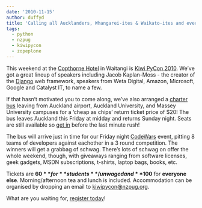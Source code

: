 ```yaml
---
date: '2010-11-15'
author: duffyd
title: 'Calling all Aucklanders, Whangarei-ites & Waikato-ites and everyone inbetween!'
tags:
  - python
  - nzpug
  - kiwipycon
  - zopeplone
---
```


This weekend at the [Copthorne Hotel](https://href.li/?http://www.millenniumhotels.co.nz/copthornebayofislands) in Waitangi is [Kiwi PyCon 2010](https://href.li/?http://nz.pycon.org). We’ve got a great lineup of speakers including Jacob Kaplan-Moss - the creator of the [Django](https://href.li/?http://www.djangoproject.com) web framework, speakers from Weta Digital, Amazon, Microsoft, Google and Catalyst IT, to name a few.

If that hasn’t motivated you to come along, we’ve also arranged a [charter bus](https://href.li/?http://nz.pycon.org/2010/nov/3/bus-route-changed-now-airport-pickup/) leaving from Auckland airport, Auckland University, and Massey University campuses for a ‘cheap as chips’ return ticket price of $20! The bus leaves Auckland this Friday at midday and returns Sunday night. Seats are still available so [get in](https://href.li/?http://nz.pycon.org/submit-registration) before the last minute rush!

The bus will arrive just in time for our Friday night [CodeWars](https://href.li/?http://nz.pycon.org/2010/nov/12/friday-night-kiwi-pycon-codewars/) event, pitting 8 teams of developers against eachother in a 3 round competition. The winners will get a grabbag of schwag. There’s lots of schwag on offer the whole weekend, though, with giveaways ranging from software licenses, geek gadgets, MSDN subscriptions, t-shirts, laptop bags, books, etc.

Tickets are **$60** for **students**/unwaged and **$100** for **everyone else**. Morning/afternoon tea and lunch is included. Accommodation can be organised by dropping an email to [kiwipycon@nzpug.org](https://href.li/?mailto:kiwipycon@nzpug.org).

What are you waiting for, [register today](https://href.li/?http://nz.pycon.org/submit-registration)!
